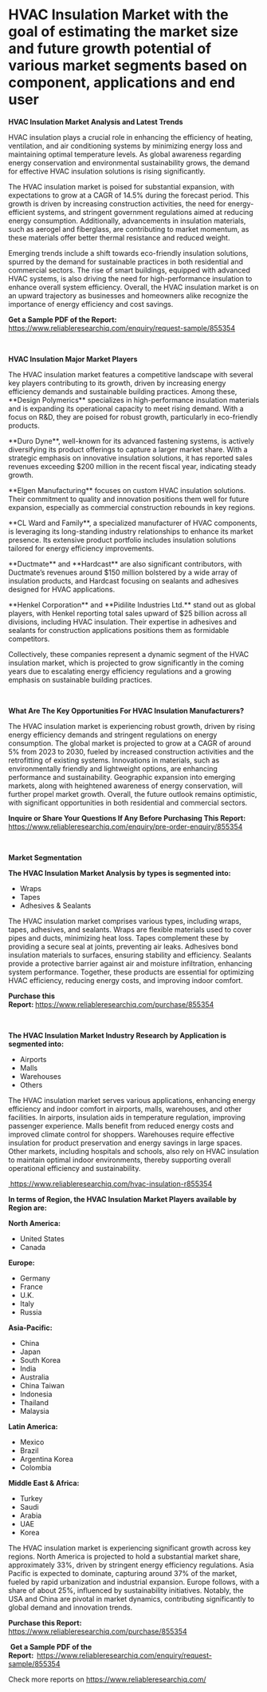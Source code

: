 <p><h1>HVAC Insulation Market with the goal of estimating the market size and future growth potential of various market segments based on component, applications and end user</h1></p><p><strong>HVAC Insulation Market Analysis and Latest Trends</strong></p>
<p><p>HVAC insulation plays a crucial role in enhancing the efficiency of heating, ventilation, and air conditioning systems by minimizing energy loss and maintaining optimal temperature levels. As global awareness regarding energy conservation and environmental sustainability grows, the demand for effective HVAC insulation solutions is rising significantly.</p><p>The HVAC insulation market is poised for substantial expansion, with expectations to grow at a CAGR of 14.5% during the forecast period. This growth is driven by increasing construction activities, the need for energy-efficient systems, and stringent government regulations aimed at reducing energy consumption. Additionally, advancements in insulation materials, such as aerogel and fiberglass, are contributing to market momentum, as these materials offer better thermal resistance and reduced weight.</p><p>Emerging trends include a shift towards eco-friendly insulation solutions, spurred by the demand for sustainable practices in both residential and commercial sectors. The rise of smart buildings, equipped with advanced HVAC systems, is also driving the need for high-performance insulation to enhance overall system efficiency. Overall, the HVAC insulation market is on an upward trajectory as businesses and homeowners alike recognize the importance of energy efficiency and cost savings.</p></p>
<p><strong>Get a Sample PDF of the Report:&nbsp;</strong> <a href="https://www.reliableresearchiq.com/enquiry/request-sample/855354?utm_campaign=2926&utm_medium=2&utm_source=Github&utm_content=ia&utm_term=01042025&utm_id=hvac-insulation">https://www.reliableresearchiq.com/enquiry/request-sample/855354</a></p>
<p>&nbsp;</p>
<p><strong>HVAC Insulation Major Market Players</strong></p>
<p><p>The HVAC insulation market features a competitive landscape with several key players contributing to its growth, driven by increasing energy efficiency demands and sustainable building practices. Among these, **Design Polymerics** specializes in high-performance insulation materials and is expanding its operational capacity to meet rising demand. With a focus on R&D, they are poised for robust growth, particularly in eco-friendly products.</p><p>**Duro Dyne**, well-known for its advanced fastening systems, is actively diversifying its product offerings to capture a larger market share. With a strategic emphasis on innovative insulation solutions, it has reported sales revenues exceeding $200 million in the recent fiscal year, indicating steady growth.</p><p>**Elgen Manufacturing** focuses on custom HVAC insulation solutions. Their commitment to quality and innovation positions them well for future expansion, especially as commercial construction rebounds in key regions.</p><p>**CL Ward and Family**, a specialized manufacturer of HVAC components, is leveraging its long-standing industry relationships to enhance its market presence. Its extensive product portfolio includes insulation solutions tailored for energy efficiency improvements. </p><p>**Ductmate** and **Hardcast** are also significant contributors, with Ductmate’s revenues around $150 million bolstered by a wide array of insulation products, and Hardcast focusing on sealants and adhesives designed for HVAC applications. </p><p>**Henkel Corporation** and **Pidilite Industries Ltd.** stand out as global players, with Henkel reporting total sales upward of $25 billion across all divisions, including HVAC insulation. Their expertise in adhesives and sealants for construction applications positions them as formidable competitors.</p><p>Collectively, these companies represent a dynamic segment of the HVAC insulation market, which is projected to grow significantly in the coming years due to escalating energy efficiency regulations and a growing emphasis on sustainable building practices.</p></p>
<p>&nbsp;</p>
<p><strong>What Are The Key Opportunities For HVAC Insulation Manufacturers?</strong></p>
<p><p>The HVAC insulation market is experiencing robust growth, driven by rising energy efficiency demands and stringent regulations on energy consumption. The global market is projected to grow at a CAGR of around 5% from 2023 to 2030, fueled by increased construction activities and the retrofitting of existing systems. Innovations in materials, such as environmentally friendly and lightweight options, are enhancing performance and sustainability. Geographic expansion into emerging markets, along with heightened awareness of energy conservation, will further propel market growth. Overall, the future outlook remains optimistic, with significant opportunities in both residential and commercial sectors.</p></p>
<p><strong>Inquire or Share Your Questions If Any Before Purchasing This Report:</strong> <a href="https://www.reliableresearchiq.com/enquiry/pre-order-enquiry/855354?utm_campaign=2926&utm_medium=2&utm_source=Github&utm_content=ia&utm_term=01042025&utm_id=hvac-insulation">https://www.reliableresearchiq.com/enquiry/pre-order-enquiry/855354</a></p>
<p>&nbsp;</p>
<p><strong>Market Segmentation</strong></p>
<p><strong>The HVAC Insulation Market Analysis by types is segmented into:</strong></p>
<p><ul><li>Wraps</li><li>Tapes</li><li>Adhesives & Sealants</li></ul></p>
<p><p>The HVAC insulation market comprises various types, including wraps, tapes, adhesives, and sealants. Wraps are flexible materials used to cover pipes and ducts, minimizing heat loss. Tapes complement these by providing a secure seal at joints, preventing air leaks. Adhesives bond insulation materials to surfaces, ensuring stability and efficiency. Sealants provide a protective barrier against air and moisture infiltration, enhancing system performance. Together, these products are essential for optimizing HVAC efficiency, reducing energy costs, and improving indoor comfort.</p></p>
<p><strong>Purchase this Report:&nbsp;</strong><a href="https://www.reliableresearchiq.com/purchase/855354?utm_campaign=2926&utm_medium=2&utm_source=Github&utm_content=ia&utm_term=01042025&utm_id=hvac-insulation">https://www.reliableresearchiq.com/purchase/855354</a></p>
<p>&nbsp;</p>
<p><strong>The HVAC Insulation Market Industry Research by Application is segmented into:</strong></p>
<p><ul><li>Airports</li><li>Malls</li><li>Warehouses</li><li>Others</li></ul></p>
<p><p>The HVAC insulation market serves various applications, enhancing energy efficiency and indoor comfort in airports, malls, warehouses, and other facilities. In airports, insulation aids in temperature regulation, improving passenger experience. Malls benefit from reduced energy costs and improved climate control for shoppers. Warehouses require effective insulation for product preservation and energy savings in large spaces. Other markets, including hospitals and schools, also rely on HVAC insulation to maintain optimal indoor environments, thereby supporting overall operational efficiency and sustainability.</p></p>
<p><a href="https://www.reliableresearchiq.com/hvac-insulation-r855354?utm_campaign=2926&utm_medium=2&utm_source=Github&utm_content=ia&utm_term=01042025&utm_id=hvac-insulation">&nbsp;https://www.reliableresearchiq.com/hvac-insulation-r855354</a></p>
<p><strong>In terms of Region, the HVAC Insulation Market Players available by Region are:</strong></p>
<p>
    <p> <strong> North America: </strong>
        <ul>
            <li>United States</li>
            <li>Canada</li>
        </ul>
        </p> 
    <p> <strong> Europe: </strong>
        <ul>
            <li>Germany</li>
            <li>France</li>
            <li>U.K.</li>
            <li>Italy</li>
            <li>Russia</li>
        </ul>
        </p> 
    <p> <strong> Asia-Pacific: </strong>
        <ul>
            <li>China</li>
            <li>Japan</li>
            <li>South Korea</li>
            <li>India</li>
            <li>Australia</li>
            <li>China Taiwan</li>
            <li>Indonesia</li>
            <li>Thailand</li>
            <li>Malaysia</li>
        </ul>
        </p> 
    <p> <strong> Latin America: </strong>
        <ul>
            <li>Mexico</li>
            <li>Brazil</li>
            <li>Argentina Korea</li>
            <li>Colombia</li>
        </ul>
        </p> 
    <p> <strong> Middle East & Africa: </strong>
        <ul>
            <li>Turkey</li>
            <li>Saudi</li>
            <li>Arabia</li>
            <li>UAE</li>
            <li>Korea</li>
        </ul>
    </p>
    </p>
<p><p>The HVAC insulation market is experiencing significant growth across key regions. North America is projected to hold a substantial market share, approximately 33%, driven by stringent energy efficiency regulations. Asia Pacific is expected to dominate, capturing around 37% of the market, fueled by rapid urbanization and industrial expansion. Europe follows, with a share of about 25%, influenced by sustainability initiatives. Notably, the USA and China are pivotal in market dynamics, contributing significantly to global demand and innovation trends.</p></p>
<p><strong>Purchase this Report: </strong><a href="https://www.reliableresearchiq.com/purchase/855354?utm_campaign=2926&utm_medium=2&utm_source=Github&utm_content=ia&utm_term=01042025&utm_id=hvac-insulation">https://www.reliableresearchiq.com/purchase/855354</a></p>
<p>&nbsp;<strong>Get a Sample PDF of the Report:&nbsp;&nbsp;</strong><a href="https://www.reliableresearchiq.com/enquiry/request-sample/855354?utm_campaign=2926&utm_medium=2&utm_source=Github&utm_content=ia&utm_term=01042025&utm_id=hvac-insulation">https://www.reliableresearchiq.com/enquiry/request-sample/855354</a></p>
<p><strong></strong></p>
<p>Check more reports on <a href="https://www.reliableresearchiq.com/?utm_campaign=2926&utm_medium=2&utm_source=Github&utm_content=ia&utm_term=01042025&utm_id=hvac-insulation">https://www.reliableresearchiq.com/</a></p>